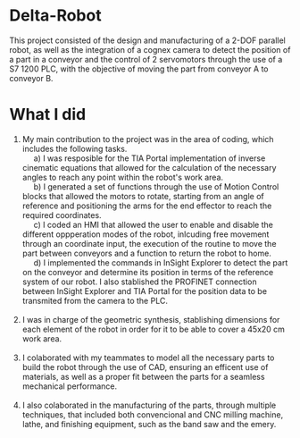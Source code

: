 # Delta-Robot
This project consisted of the design and manufacturing of a 2-DOF parallel robot, as well as the integration of a cognex camera to detect the position of a part
in a conveyor and the control of 2 servomotors through the use of a S7 1200 PLC, with the objective of moving the part from conveyor A to conveyor B. <br> 

# What I did
1. My main contribution to the project was in the area of coding, which includes the following tasks. <br> 
 &nbsp;&nbsp;&nbsp;&nbsp; a) I was resposible for the TIA Portal implementation of inverse cinematic equations that allowed for the calculation of the necessary angles to reach any point within the robot's work area. <br> 
 &nbsp;&nbsp;&nbsp;&nbsp; b) I generated a set of functions through the use of Motion Control blocks that allowed the motors to rotate, starting from an angle of reference and positioning the arms for the end effector to reach the required coordinates. <br> 
 &nbsp;&nbsp;&nbsp;&nbsp; c) I coded an HMI that allowed the user to enable and disable the different oppperation modes of the robot, inlcuding free movement through an coordinate input, the execution of the routine to move the part between conveyors and a function to return the robot to home. <br> 
 &nbsp;&nbsp;&nbsp;&nbsp; d) I implemented the commands in InSight Explorer to detect the part on the conveyor and determine its position in terms of the reference system of our robot. I also stablished the PROFINET connection between InSight Explorer and TIA Portal for the position data to be transmited from the camera to the PLC. <br><br>  
2. I was in charge of the geometric synthesis, stablishing dimensions for each element of the robot in order for it to be able to cover a 45x20 cm work area. <br> <br> 
3. I colaborated with my teammates to model all the necessary parts to build the robot through the use of CAD, ensuring an efficent use of materials, as well as a proper fit between the parts for a seamless mechanical performance. <br> <br> 
4. I also colaborated in the manufacturing of the parts, through multiple techniques, that included both convencional and CNC milling machine, lathe, and finishing equipment, such as the band saw and the emery. <br> 
